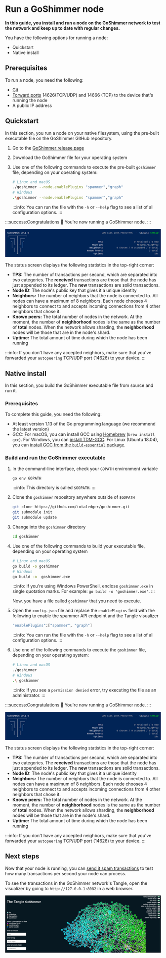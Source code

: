 # Run a GoShimmer node

**In this guide, you install and run a node on the GoShimmer network to test the network and keep up to date with regular changes.**

You have the following options for running a node:

- Quickstart
- Native install

## Prerequisites

To run a node, you need the following:

- [Git](https://git-scm.com/downloads)
- [Forward ports](root://general/0.1/how-to-guides/expose-your-local-device.md) 14626(TCP/UDP) and 14666 (TCP) to the device that's running the node
- A public IP address

## Quickstart

In this section, you run a node on your native filesystem, using the pre-built executable file on the GoShimmer GitHub repository. 

1. Go to the [GoShimmer release page](https://github.com/iotaledger/goshimmer/releases)

2. Download the GoShimmer file for your operating system  

3. Use one of the following commands to execute the pre-built `goshimmer` file, depending on your operating system:

    ```bash
    # Linux and macOS
    ./goshimmer --node.enablePlugins "spammer","graph"
    # Windows
    .\goshimmer --node.enablePlugins "spammer","graph"
    ```

    :::info:
    You can run the file with the `-h` or `--help` flag to see a list of all configuration options.
    :::

:::success:Congratulations :tada:
You're now running a GoShimmer node.
:::

![GoShimmer status screen](../images/goshimmer.png)

The status screen displays the following statistics in the top-right corner:

- **TPS:** The number of transactions per second, which are separated into two categories. The **received** transactions are those that the node has just appended to its ledger. The **new** transactions are solid transactions.
- **Node ID:** The node's public key that gives it a unique identity
- **Neighbors:** The number of neighbors that the node is connected to. All nodes can have a maximum of 8 neighbors. Each node chooses 4 neighbors to connect to and accepts incoming connections from 4 other neighbors that chose it.
- **Known peers:** The total number of nodes in the network. At the moment, the number of **neighborhood** nodes is the same as the number of **total** nodes. When the network allows sharding, the **neighborhood** nodes will be those that are in the node's shard.
- **Uptime:** The total amount of time during which the node has been running

:::info:
If you don't have any accepted neighbors, make sure that you've forwarded your `autopeering` TCP/UDP port (14626) to your device.
:::

## Native install

In this section, you build the GoShimmer executable file from source and run it.

### Prerequisites

To complete this guide, you need the following:

- At least version 1.13 of the Go programming language (we recommend the latest version)
- GCC: For macOS, you can install GCC using [Homebrew](https://brew.sh/) (`brew install gcc`). For Windows, you can [install TDM-GCC](http://tdm-gcc.tdragon.net/download). For Linux (Ubuntu 18.04), you can [install GCC from the `build-essential` package](https://linuxize.com/post/how-to-install-gcc-compiler-on-ubuntu-18-04/).

### Build and run the GoShimmer executable

1. In the command-line interface, check your `GOPATH` environment variable

    ```bash
    go env GOPATH
    ```

    :::info:
    This directory is called `$GOPATH`.
    :::

2. Clone the `goshimmer` repository anywhere outside of `$GOPATH`
    
    ```bash
    git clone https://github.com/iotaledger/goshimmer.git
    git submodule init
    git submodule update
    ```

3. Change into the `goshimmer` directory

    ```bash
    cd goshimmer
    ```

4. Use one of the following commands to build your executable file, depending on your operating system

    ```bash
    # Linux and macOS
    go build -o goshimmer
    # Windows
    go build -o  goshimmer.exe
    ```

    :::info:
    If you're using Windows PowerShell, enclose `goshimmer.exe` in single quotation marks. For example: `go build -o 'goshimmer.exe'`.
    :::

    Now, you have a file called `goshimmer` that you need to execute.

5. Open the `config.json` file and replace the `enablePlugins` field with the following to enable the spammer API endpoint and the Tangle visualizer

    ```bash
    "enablePlugins":["spammer", "graph"]
    ```

    :::info:
    You can run the file with the `-h` or `--help` flag to see a list of all configuration options.
    :::

6. Use one of the following commands to execute the `goshimmer` file, depending on your operating system:

    ```bash
    # Linux and macOS
    ./goshimmer
    # Windows
    .\ goshimmer
    ```

    :::info:
    If you see a `permission denied` error, try executing the file as an administrator.
    :::

:::success:Congratulations :tada:
You're now running a GoShimmer node.
:::

![GoShimmer status screen](../images/goshimmer.png)

The status screen displays the following statistics in the top-right corner:

- **TPS:** The number of transactions per second, which are separated into two categories. The **received** transactions are those that the node has just appended to its ledger. The **new** transactions are solid transactions.
- **Node ID:** The node's public key that gives it a unique identity
- **Neighbors:** The number of neighbors that the node is connected to. All nodes can have a maximum of 8 neighbors. Each node chooses 4 neighbors to connect to and accepts incoming connections from 4 other neighbors that chose it.
- **Known peers:** The total number of nodes in the network. At the moment, the number of **neighborhood** nodes is the same as the number of **total** nodes. When the network allows sharding, the **neighborhood** nodes will be those that are in the node's shard.
- **Uptime:** The total amount of time during which the node has been running

:::info:
If you don't have any accepted neighbors, make sure that you've forwarded your `autopeering` TCP/UDP port (14626) to your device.
:::

## Next steps

Now that your node is running, you can [send it spam transactions](../how-to-guides/send-spam.md) to test how many transactions per second your node can process.

To see the transactions in the GoShimmer network's Tangle, open the visualizer by going to `http://127.0.0.1:8082` in a web browser.

![GoShimmer visualizer](../images/visualizer.png)

